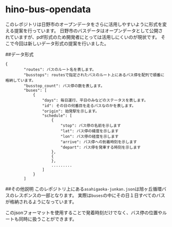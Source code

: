 # hino-bus-opendata
このレポジトリは日野市のオープンデータをさらに活用しやすいように形式を変える提案を行っています。
日野市のバスデータはオープンデータとして公開されていますが、pdf形式のため開発者にとっては活用しにくいのが現状です。
そこで今回は新しいデータ形式の提案を行いました。

##データ形式

```
{
		"routes": バスのルート名を表します。
		"busstops": routesで指定されたバスのルート上にあるバス停を配列で順番に格納しています。
		"busstop_count": バス停の数を表します。
		"buses": [
			{
				"days": 毎日運行、平日のみなどのステータスを表します。
				"id": その日の何番目を走るバスなのかを表します。
				"origin": 始発駅を示します。
				"schedule": [
					{
						"stop": バス停の名前を示します
						"lat": バス停の緯度を示します
						"lon": バス停の経度を示します
						"arrive": バス停への到着時刻を示します
						"depart": バス停を発車する時刻を示します
					},
					{
					},
					.........
				]
			}
		]
```

##その他説明
このレポジトリ上にある`asahigaoka-junkan.json`は旭ヶ丘循環バスのレスポンスの一部となります。
実際は`buses`の中にその日１日すべてのバスが格納されるようになっています。

このjsonフォーマットを使用することで発着時刻だけでなく、バス停の位置やルートも同時に扱うことができます。
